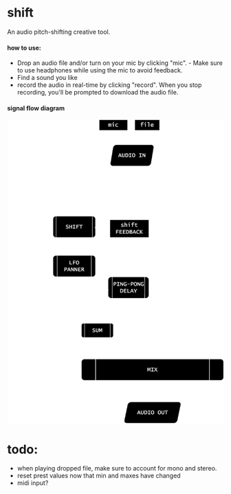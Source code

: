 # shift

An audio pitch-shifting creative tool. 

#### how to use:
- Drop an audio file and/or turn on your mic by clicking "mic". - Make sure to use headphones while using the mic to avoid feedback. 
- Find a sound you like 
- record the audio in real-time by clicking "record". When you stop  recording, you'll be prompted to download the audio file.

#### signal flow diagram
<img src="./shift-signalflow.drawio.svg">


# todo: 
- when playing dropped file, make sure to account for mono and stereo. 
- reset prest values now that min and maxes have changed
- midi input?
